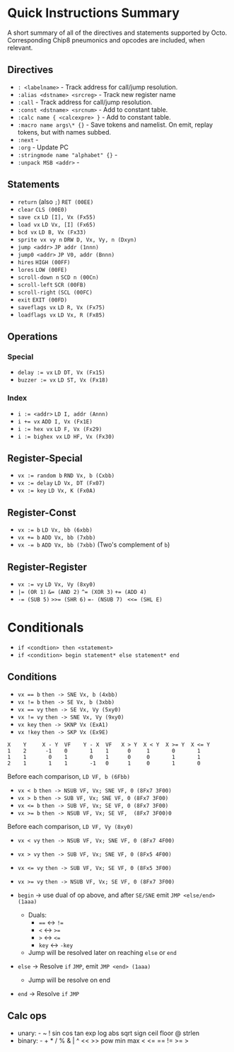 # Quick Instructions Summary

A short summary of all of the directives and statements supported by Octo.
Corresponding Chip8 pneumonics and opcodes are included, when relevant.

## Directives

* `: <labelname>` - Track address for call/jump resolution.
* `:alias <dstname> <srcreg>` - Track new register name
* `:call` - Track address for call/jump resolution.
* `:const <dstname> <srcnum>` - Add to constant table.
* `:calc name { <calcexpre> }` - Add to constant table.
* `:macro name args\* {}` - Save tokens and namelist. On emit, replay tokens, but with names subbed.
* `:next` - 
* `:org` - Update PC
* `:stringmode name "alphabet" {}` - 
* `:unpack MSB <addr>` -


## Statements

* `return` (also `;`) `RET (00EE)`
* `clear` `CLS (00E0)`
* `save cx` `LD [I], Vx (Fx55)`
* `load vx` `LD Vx, [I] (Fx65)`
* `bcd vx` `LD B, Vx (Fx33)`
* `sprite vx vy n` `DRW D, Vx, Vy, n (Dxyn)`
* `jump <addr>` `JP addr (1nnn)`
* `jump0 <addr>` `JP V0, addr (Bnnn)`
* `hires` `HIGH (00FF)`
* `lores` `LOW (00FE)`
* `scroll-down n` `SCD n (00Cn)` 
* `scroll-left` `SCR (00FB)`
* `scroll-right` `(SCL (00FC)`
* `exit` `EXIT (00FD)`
* `saveflags vx` `LD R, Vx (Fx75)`
* `loadflags vx` `LD Vx, R (Fx85)`


## Operations

### Special
* `delay := vx` `LD DT, Vx (Fx15)`
* `buzzer := vx` `LD ST, Vx (Fx18)`

### Index
* `i := <addr>` `LD I, addr (Annn)`
* `i += vx` `ADD I, Vx (Fx1E)`
* `i := hex vx` `LD F, Vx (Fx29)`
* `i := bighex vx` `LD HF, Vx (Fx30)`

## Register-Special
* `vx := random b` `RND Vx, b (Cxbb)`
* `vx := delay` `LD Vx, DT (Fx07)`
* `vx := key` `LD Vx, K (Fx0A)`

## Register-Const
* `vx := b` `LD Vx, bb (6xbb)`
* `vx += b` `ADD Vx, bb (7xbb)`
* `vx -= b` `ADD Vx, bb (7xbb)` (Two's complement of `b`)


## Register-Register
* `vx := vy` `LD Vx, Vy (8xy0)`
* `|= (OR 1)` `&= (AND 2)` `^= (XOR 3)` `+= (ADD 4)` 
* `-= (SUB 5)` `>>= (SHR 6)` `=- (NSUB 7)`  ` <<= (SHL E)`


# Conditionals

* `if <condtion> then <statement>`
* `if <condition> begin statement* else statement* end`

## Conditions
* `vx == b` `then -> SNE Vx, b (4xbb)`
* `vx != b` `then -> SE Vx, b (3xbb)`
* `vx == vy` `then -> SE Vx, Vy (5xy0)`
* `vx != vy` `then -> SNE Vx, Vy (9xy0)`
* `vx key` `then -> SKNP Vx (ExA1)`
* `vx !key` `then -> SKP Vx (Ex9E)`

```
X    Y     X - Y  VF    Y - X  VF   X > Y  X < Y  X >= Y  X <= Y
1    2      -1    0       1    1      0     1       0       1
1    1       0    1       0    1      0     0       1       1
2    1       1    1       -1   0      1     0       1       0
```
Before each comparison, `LD VF, b (6Fbb)`
* `vx < b` `then -> NSUB VF, Vx; SNE VF, 0 (8Fx7 3F00)`
* `vx > b` `then -> SUB VF, Vx; SNE VF, 0 (8Fx7 3F00)`
* `vx <= b` `then -> SUB VF, Vx; SE VF, 0 (8Fx7 3F00)`
* `vx >= b` `then -> NSUB VF, Vx; SE VF,  (8Fx7 3F00)0`

Before each comparison, `LD VF, Vy (8xy0)`
* `vx < vy` `then -> NSUB VF, Vx; SNE VF, 0 (8Fx7 4F00)`
* `vx > vy` `then -> SUB VF, Vx; SNE VF, 0 (8Fx5 4F00)`
* `vx <= vy` `then -> SUB VF, Vx; SE VF, 0 (8Fx5 3F00)`
* `vx >= vy` `then -> NSUB VF, Vx; SE VF, 0 (8Fx7 3F00)`

* `begin` -> use dual of op above, and after `SE/SNE` emit `JMP <else/end> (1aaa)`
  * Duals: 
    * `==` <-> `!=`
    * `<` <-> `>=`
    * `>` <-> `<=`
    * `key` <-> `-key`
  * Jump will be resolved later on reaching `else` or `end`

* `else` -> Resolve `if` `JMP`, emit `JMP <end> (1aaa)`
  * Jump will be resolve on end

* `end` -> Resolve `if` `JMP`

## Calc ops
* unary:  - ~ ! sin cos tan exp log abs sqrt sign ceil floor @ strlen
* binary: - + * / % & | ^ << >> pow min max < <= == != >= >



